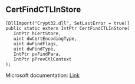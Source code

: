 ## CertFindCTLInStore

```
[DllImport("Crypt32.dll", SetLastError = true)]
public static extern IntPtr CertFindCTLInStore(
   IntPtr hCertStore,
   uint dwCertEncodingType,
   uint dwFindFlags,
   uint dwFindType,
   IntPtr pvFindPara,
   IntPtr pPrevCtlContext
);
```

Microsoft documentation: [Link](https://docs.microsoft.com/en-us/windows/win32/api/wincrypt/nf-wincrypt-certfindctlinstore)
